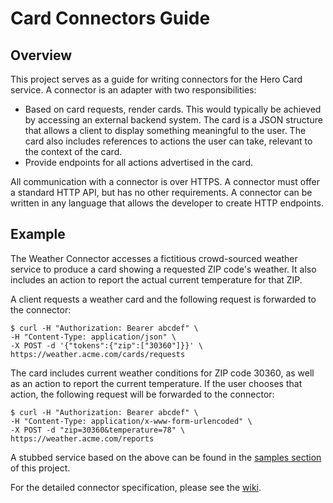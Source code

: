 # Card Connectors Guide

## Overview

This project serves as a guide for writing connectors for the Hero Card service. A connector is an adapter with two responsibilities:

* Based on card requests, render cards. This would typically be achieved by accessing an external backend system. The card is a JSON structure that allows a client to display something meaningful to the user. The card also includes references to actions the user can take, relevant to the context of the card.
* Provide endpoints for all actions advertised in the card.

All communication with a connector is over HTTPS. A connector must offer a standard HTTP API, but has no other requirements. A connector can be written in any language that allows the developer to create HTTP endpoints. 

## Example

The Weather Connector accesses a fictitious crowd-sourced weather service to produce a card showing a requested ZIP code's weather. It also includes an action to report the actual current temperature for that ZIP.

A client requests a weather card and the following request is forwarded to the connector:
```
$ curl -H "Authorization: Bearer abcdef" \
-H "Content-Type: application/json" \
-X POST -d '{"tokens":{"zip":["30360"]}}' \
https://weather.acme.com/cards/requests
```
The card includes current weather conditions for ZIP code 30360, as well as an action to report the current temperature. If the user chooses that action, the following request will be forwarded to the connector:

```
$ curl -H "Authorization: Bearer abcdef" \
-H "Content-Type: application/x-www-form-urlencoded" \
-X POST -d "zip=30360&temperature=78" \
https://weather.acme.com/reports
```
A stubbed service based on the above can be found in the [samples section](samples/node) of this project.

For the detailed connector specification, please see the [wiki](wiki).
